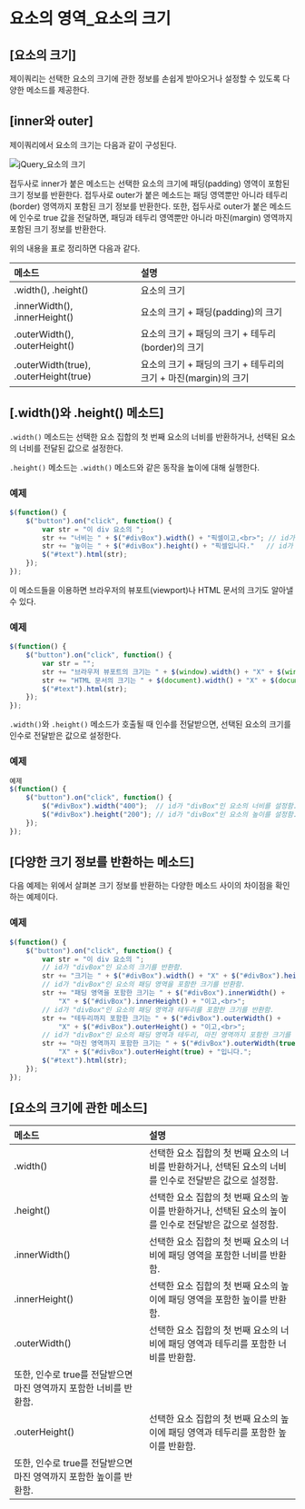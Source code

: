 # 요소의 영역_요소의 크기

## [요소의 크기]
  제이쿼리는 선택한 요소의 크기에 관한 정보를 손쉽게 받아오거나 설정할 수 있도록 다양한 메소드를 제공한다.

## [inner와 outer]
  제이쿼리에서 요소의 크기는 다음과 같이 구성된다.

![jQuery_요소의 크기](http://tcpschool.com/lectures/img_jq_dimension.png)

  접두사로 inner가 붙은 메소드는 선택한 요소의 크기에 패딩(padding) 영역이 포함된 크기 정보를 반환한다.
접두사로 outer가 붙은 메소드는 패딩 영역뿐만 아니라 테두리(border) 영역까지 포함된 크기 정보를 반환한다.
또한, 접두사로 outer가 붙은 메소드에 인수로 true 값을 전달하면, 패딩과 테두리 영역뿐만 아니라 마진(margin) 영역까지 포함된 크기 정보를 반환한다.

위의 내용을 표로 정리하면 다음과 같다.

|메소드|설명|
|:-----|:-----|
|.width(), .height()	| 요소의 크기|
|.innerWidth(), .innerHeight()	| 요소의 크기 + 패딩(padding)의 크기|
|.outerWidth(), .outerHeight()	| 요소의 크기 + 패딩의 크기 + 테두리(border)의 크기|
|.outerWidth(true), .outerHeight(true)	| 요소의 크기 + 패딩의 크기 + 테두리의 크기 + 마진(margin)의 크기|


## [.width()와 .height() 메소드]
  `.width()` 메소드는 선택한 요소 집합의 첫 번째 요소의 너비를 반환하거나, 선택된 요소의 너비를 전달된 값으로 설정한다.

`.height()` 메소드는 `.width()` 메소드와 같은 동작을 높이에 대해 실행한다.

### 예제
~~~javascript
$(function() {
    $("button").on("click", function() {
        var str = "이 div 요소의 ";
        str += "너비는 " + $("#divBox").width() + "픽셀이고,<br>"; // id가 "divBox"인 요소의 너비를 반환함.
        str += "높이는 " + $("#divBox").height() + "픽셀입니다."   // id가 "divBox"인 요소의 높이를 반환함.
        $("#text").html(str);
    });
});
~~~

이 메소드들을 이용하면 브라우저의 뷰포트(viewport)나 HTML 문서의 크기도 알아낼 수 있다.

### 예제
~~~javascript
$(function() {
    $("button").on("click", function() {
        var str = "";
        str += "브라우저 뷰포트의 크기는 " + $(window).width() + "X" + $(window).height() + "입니다.<br>";
        str += "HTML 문서의 크기는 " + $(document).width() + "X" + $(document).height() + "입니다.";
        $("#text").html(str);
    });
});
~~~

`.width()`와 `.height()` 메소드가 호출될 때 인수를 전달받으면, 선택된 요소의 크기를 인수로 전달받은 값으로 설정한다.

### 예제
~~~javascript
예제
$(function() {
    $("button").on("click", function() {
        $("#divBox").width("400");  // id가 "divBox"인 요소의 너비를 설정함.
        $("#divBox").height("200"); // id가 "divBox"인 요소의 높이를 설정함.
    });
});
~~~


## [다양한 크기 정보를 반환하는 메소드]
  다음 예제는 위에서 살펴본 크기 정보를 반환하는 다양한 메소드 사이의 차이점을 확인하는 예제이다.

### 예제
~~~javascript
$(function() {
    $("button").on("click", function() {
        var str = "이 div 요소의 ";
        // id가 "divBox"인 요소의 크기를 반환함.
        str += "크기는 " + $("#divBox").width() + "X" + $("#divBox").height() + "이고,<br>";
        // id가 "divBox"인 요소의 패딩 영역을 포함한 크기를 반환함.
        str += "패딩 영역을 포함한 크기는 " + $("#divBox").innerWidth() +
            "X" + $("#divBox").innerHeight() + "이고,<br>";
        // id가 "divBox"인 요소의 패딩 영역과 테두리를 포함한 크기를 반환함.
        str += "테두리까지 포함한 크기는 " + $("#divBox").outerWidth() +
            "X" + $("#divBox").outerHeight() + "이고,<br>";
        // id가 "divBox"인 요소의 패딩 영역과 테두리, 마진 영역까지 포함한 크기를 반환함.
        str += "마진 영역까지 포함한 크기는 " + $("#divBox").outerWidth(true) +
            "X" + $("#divBox").outerHeight(true) + "입니다.";
        $("#text").html(str);
    });
});
~~~


## [요소의 크기에 관한 메소드]
|메소드|설명|
|:-----|:-----|
|.width()	| 선택한 요소 집합의 첫 번째 요소의 너비를 반환하거나, 선택된 요소의 너비를 인수로 전달받은 값으로 설정함.|
|.height()	| 선택한 요소 집합의 첫 번째 요소의 높이를 반환하거나, 선택된 요소의 높이를 인수로 전달받은 값으로 설정함.|
|.innerWidth()	| 선택한 요소 집합의 첫 번째 요소의 너비에 패딩 영역을 포함한 너비를 반환함.|
|.innerHeight()	| 선택한 요소 집합의 첫 번째 요소의 높이에 패딩 영역을 포함한 높이를 반환함.|
|.outerWidth()	| 선택한 요소 집합의 첫 번째 요소의 너비에 패딩 영역과 테두리를 포함한 너비를 반환함.
또한, 인수로 true를 전달받으면 마진 영역까지 포함한 너비를 반환함.|
|.outerHeight()	| 선택한 요소 집합의 첫 번째 요소의 높이에 패딩 영역과 테두리를 포함한 높이를 반환함.
또한, 인수로 true를 전달받으면 마진 영역까지 포함한 높이를 반환함.|
